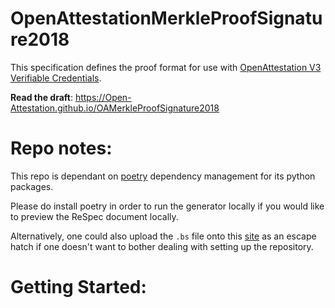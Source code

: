# OpenAttestationMerkleProofSignature2018

This specification defines the proof format for use with [OpenAttestation V3 Verifiable Credentials](https://www.openattestation.com/docs/docs-section/roadmap/v3/overview).

**Read the draft**: <https://Open-Attestation.github.io/OAMerkleProofSignature2018>

# Repo notes:
This repo is dependant on [poetry](https://python-poetry.org/) dependency management for its python packages. 

Please do install poetry in order to run the generator locally if you would like to preview the ReSpec document locally.

Alternatively, one could also upload the `.bs` file onto this [site](https://api.csswg.org/bikeshed/) as an escape hatch if one doesn't want to bother dealing with setting up the repository.

# Getting Started:

